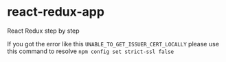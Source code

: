 # react-redux-app
React Redux step by step

If you got the error like this
`UNABLE_TO_GET_ISSUER_CERT_LOCALLY` please use this command to resolve
`npm config set strict-ssl false`
